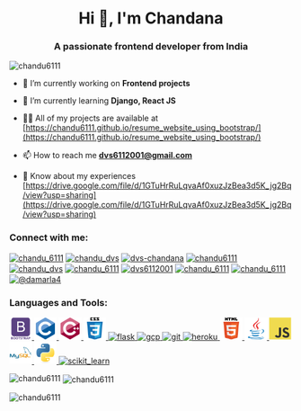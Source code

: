 <h1 align="center">Hi 👋, I'm Chandana</h1>
<h3 align="center">A passionate frontend developer from India</h3>

<p align="left"> <img src="https://komarev.com/ghpvc/?username=chandu6111&label=Profile%20views&color=0e75b6&style=flat" alt="chandu6111" /> </p>

- 🔭 I’m currently working on **Frontend projects**

- 🌱 I’m currently learning **Django, React JS**

- 👨‍💻 All of my projects are available at [https://chandu6111.github.io/resume_website_using_bootstrap/](https://chandu6111.github.io/resume_website_using_bootstrap/)

- 📫 How to reach me **dvs6112001@gmail.com**

- 📄 Know about my experiences [https://drive.google.com/file/d/1GTuHrRuLqvaAf0xuzJzBea3d5K_jg2Bq/view?usp=sharing](https://drive.google.com/file/d/1GTuHrRuLqvaAf0xuzJzBea3d5K_jg2Bq/view?usp=sharing)

<h3 align="left">Connect with me:</h3>
<p align="left">
<a href="https://codepen.io/chandu_6111" target="blank"><img align="center" src="https://raw.githubusercontent.com/rahuldkjain/github-profile-readme-generator/neutral-icons/src/images/icons/Social/codepen.svg" alt="chandu_6111" height="30" width="40" /></a>
<a href="https://twitter.com/chandu_dvs" target="blank"><img align="center" src="https://raw.githubusercontent.com/rahuldkjain/github-profile-readme-generator/neutral-icons/src/images/icons/Social/twitter.svg" alt="chandu_dvs" height="30" width="40" /></a>
<a href="https://linkedin.com/in/dvs-chandana" target="blank"><img align="center" src="https://raw.githubusercontent.com/rahuldkjain/github-profile-readme-generator/neutral-icons/src/images/icons/Social/linked-in-alt.svg" alt="dvs-chandana" height="30" width="40" /></a>
<a href="https://kaggle.com/chandu6111" target="blank"><img align="center" src="https://raw.githubusercontent.com/rahuldkjain/github-profile-readme-generator/neutral-icons/src/images/icons/Social/kaggle.svg" alt="chandu6111" height="30" width="40" /></a>
<a href="https://instagram.com/chandu_dvs" target="blank"><img align="center" src="https://raw.githubusercontent.com/rahuldkjain/github-profile-readme-generator/neutral-icons/src/images/icons/Social/instagram.svg" alt="chandu_dvs" height="30" width="40" /></a>
<a href="https://www.codechef.com/users/chandu_6111" target="blank"><img align="center" src="https://cdn.jsdelivr.net/npm/simple-icons@3.1.0/icons/codechef.svg" alt="chandu_6111" height="30" width="40" /></a>
<a href="https://www.hackerrank.com/dvs6112001" target="blank"><img align="center" src="https://raw.githubusercontent.com/rahuldkjain/github-profile-readme-generator/neutral-icons/src/images/icons/Social/hackerrank.svg" alt="dvs6112001" height="30" width="40" /></a>
<a href="https://codeforces.com/profile/chandu_6111" target="blank"><img align="center" src="https://cdn.jsdelivr.net/npm/simple-icons@3.0.1/icons/codeforces.svg" alt="chandu_6111" height="30" width="40" /></a>
<a href="https://www.leetcode.com/chandu_6111" target="blank"><img align="center" src="https://raw.githubusercontent.com/rahuldkjain/github-profile-readme-generator/neutral-icons/src/images/icons/Social/leet-code.svg" alt="chandu_6111" height="30" width="40" /></a>
<a href="https://www.hackerearth.com/@damarla4" target="blank"><img align="center" src="https://raw.githubusercontent.com/rahuldkjain/github-profile-readme-generator/neutral-icons/src/images/icons/Social/hackerearth.svg" alt="@damarla4" height="30" width="40" /></a>
</p>

<h3 align="left">Languages and Tools:</h3>
<p align="left"> <a href="https://getbootstrap.com" target="_blank"> <img src="https://raw.githubusercontent.com/devicons/devicon/master/icons/bootstrap/bootstrap-plain-wordmark.svg" alt="bootstrap" width="40" height="40"/> </a> <a href="https://www.cprogramming.com/" target="_blank"> <img src="https://raw.githubusercontent.com/devicons/devicon/master/icons/c/c-original.svg" alt="c" width="40" height="40"/> </a> <a href="https://www.w3schools.com/cpp/" target="_blank"> <img src="https://raw.githubusercontent.com/devicons/devicon/master/icons/cplusplus/cplusplus-original.svg" alt="cplusplus" width="40" height="40"/> </a> <a href="https://www.w3schools.com/css/" target="_blank"> <img src="https://raw.githubusercontent.com/devicons/devicon/master/icons/css3/css3-original-wordmark.svg" alt="css3" width="40" height="40"/> </a> <a href="https://flask.palletsprojects.com/" target="_blank"> <img src="https://www.vectorlogo.zone/logos/pocoo_flask/pocoo_flask-icon.svg" alt="flask" width="40" height="40"/> </a> <a href="https://cloud.google.com" target="_blank"> <img src="https://www.vectorlogo.zone/logos/google_cloud/google_cloud-icon.svg" alt="gcp" width="40" height="40"/> </a> <a href="https://git-scm.com/" target="_blank"> <img src="https://www.vectorlogo.zone/logos/git-scm/git-scm-icon.svg" alt="git" width="40" height="40"/> </a> <a href="https://heroku.com" target="_blank"> <img src="https://www.vectorlogo.zone/logos/heroku/heroku-icon.svg" alt="heroku" width="40" height="40"/> </a> <a href="https://www.w3.org/html/" target="_blank"> <img src="https://raw.githubusercontent.com/devicons/devicon/master/icons/html5/html5-original-wordmark.svg" alt="html5" width="40" height="40"/> </a> <a href="https://www.java.com" target="_blank"> <img src="https://raw.githubusercontent.com/devicons/devicon/master/icons/java/java-original.svg" alt="java" width="40" height="40"/> </a> <a href="https://developer.mozilla.org/en-US/docs/Web/JavaScript" target="_blank"> <img src="https://raw.githubusercontent.com/devicons/devicon/master/icons/javascript/javascript-original.svg" alt="javascript" width="40" height="40"/> </a> <a href="https://www.mysql.com/" target="_blank"> <img src="https://raw.githubusercontent.com/devicons/devicon/master/icons/mysql/mysql-original-wordmark.svg" alt="mysql" width="40" height="40"/> </a> <a href="https://www.python.org" target="_blank"> <img src="https://raw.githubusercontent.com/devicons/devicon/master/icons/python/python-original.svg" alt="python" width="40" height="40"/> </a> <a href="https://scikit-learn.org/" target="_blank"> <img src="https://upload.wikimedia.org/wikipedia/commons/0/05/Scikit_learn_logo_small.svg" alt="scikit_learn" width="40" height="40"/> </a> </p>

<p><img align="left" src="https://github-readme-stats.vercel.app/api/top-langs?username=chandu6111&show_icons=true&locale=en&layout=compact" alt="chandu6111" /></p>

<p>&nbsp;<img align="center" src="https://github-readme-stats.vercel.app/api?username=chandu6111&show_icons=true&locale=en" alt="chandu6111" /></p>

<p><img align="center" src="https://github-readme-streak-stats.herokuapp.com/?user=chandu6111&" alt="chandu6111" /></p>
